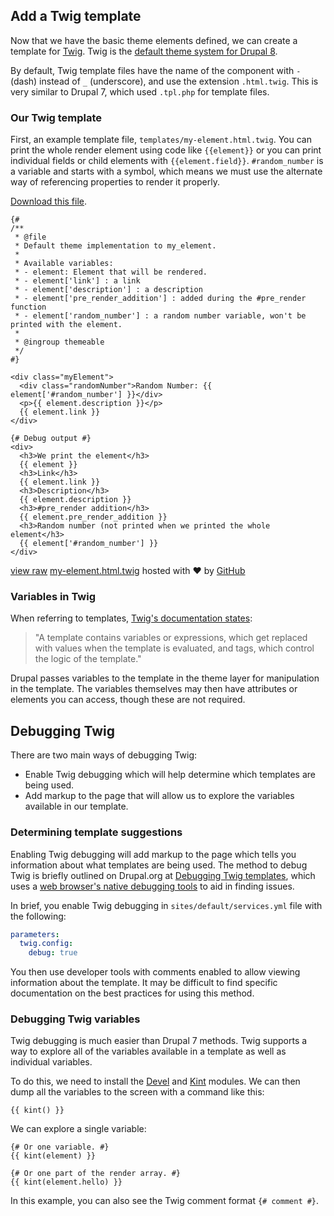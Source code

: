 <!--
{
"name" : "drupal-8-twig",
"version" : "0.0.1",
"title" : "Lesson 9.2 - Twig",
"description" : "Twig",
"freshnessDate" : 2015-12-11,
"homepage" : "https://docs.acquia.com/articles/drupal-8-twig",
"canonicalSource" : "https://docs.acquia.com/articles/drupal-8-twig",
"license" : "CC BY-SA"
}
-->

## Add a Twig template

Now that we have the basic theme elements defined, we can create a template for [Twig](http://twig.sensiolabs.org/). Twig is the [default theme system for Drupal 8](https://www.drupal.org/theme-guide/8/twig).

By default, Twig template files have the name of the component with `-` (dash) instead of `_` (underscore), and use the extension `.html.twig`. This is very similar to Drupal 7, which used `.tpl.php` for template files.

### Our Twig template

First, an example template file, `templates/my-element.html.twig`. You can print the whole render element using code like `{{element}}` or you can print individual fields or child elements with `{{element.field}}`. `#random_number` is a variable and starts with a symbol, which means we must use the alternate way of referencing properties to render it properly.

[Download this file](https://gist.github.com/acquialibrary/3122d2205cdcd8ca8512/archive/54eab43dd109059e58b93a8d090716bec4cc87db.zip).

```
{#
/**
 * @file
 * Default theme implementation to my_element.
 *
 * Available variables:
 * - element: Element that will be rendered.
 * - element['link'] : a link
 * - element['description'] : a description
 * - element['pre_render_addition'] : added during the #pre_render function
 * - element['random_number'] : a random number variable, won't be printed with the element.
 *
 * @ingroup themeable
 */
#}
 
<div class="myElement">
  <div class="randomNumber">Random Number: {{ element['#random_number'] }}</div>
  <p>{{ element.description }}</p>
  {{ element.link }}
</div>
 
{# Debug output #}
<div>
  <h3>We print the element</h3>
  {{ element }}
  <h3>Link</h3>
  {{ element.link }}
  <h3>Description</h3>
  {{ element.description }}
  <h3>#pre_render addition</h3>
  {{ element.pre_render_addition }}
  <h3>Random number (not printed when we printed the whole element</h3>
  {{ element['#random_number'] }}
</div>
```
[view raw](https://gist.github.com/acquialibrary/3122d2205cdcd8ca8512/raw/54eab43dd109059e58b93a8d090716bec4cc87db/my-element.html.twig) [my-element.html.twig](https://gist.github.com/acquialibrary/3122d2205cdcd8ca8512#file-my-element-html-twig) hosted with ❤ by [GitHub](https://github.com)

### Variables in Twig

When referring to templates, [Twig's documentation states](http://twig.sensiolabs.org/doc/templates.html):

> "A template contains variables or expressions, which get replaced with values when the template is evaluated, and tags, which control the logic of the template."

Drupal passes variables to the template in the theme layer for manipulation in the template. The variables themselves may then have attributes or elements you can access, though these are not required.

<!-- @task, "text" : "Extend your module with your first Twig template as described above." -->

<!-- @section -->

## Debugging Twig

There are two main ways of debugging Twig:

*   Enable Twig debugging which will help determine which templates are being used.
*   Add markup to the page that will allow us to explore the variables available in our template.

### Determining template suggestions

Enabling Twig debugging will add markup to the page which tells you information about what templates are being used. The method to debug Twig is briefly outlined on Drupal.org at [Debugging Twig templates](https://www.drupal.org/node/1906392), which uses a [web browser's native debugging tools](https://docs.acquia.com/articles/browser-developer-tools) to aid in finding issues.

In brief, you enable Twig debugging in `sites/default/services.yml` file with the following:

```yml
parameters:
  twig.config:
    debug: true
```

You then use developer tools with comments enabled to allow viewing information about the template. It may be difficult to find specific documentation on the best practices for using this method.

### Debugging Twig variables

Twig debugging is much easier than Drupal 7 methods. Twig supports a way to explore all of the variables available in a template as well as individual variables.

To do this, we need to install the [Devel](http://drupal.org/project/devel) and [Kint](https://www.drupal.org/sandbox/fat763/2155159) modules. We can then dump all the variables to the screen with a command like this:

```
{{ kint() }}
```

We can explore a single variable:

```
{# Or one variable. #}
{{ kint(element) }}

{# Or one part of the render array. #}
{{ kint(element.hello) }}
```

In this example, you can also see the Twig comment format `{# comment #}`.

<!-- @task, "text" : "Explore the ways you can debug Twig templates." -->
